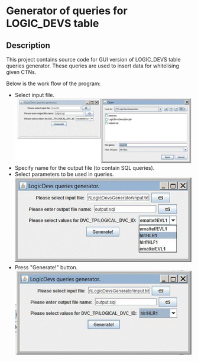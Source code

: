 # Generator of queries for LOGIC_DEVS table
## Description
This project contains source code for GUI version of LOGIC_DEVS table queries generator. These queries are used to insert data for whitelising given CTNs. 

Below is the work flow of the program:
* Select input file. ![Clicking on file icon will cause opening File Dialog][1]
* Specify name for the output file (to contain SQL queries).
* Select parameters to be used in queries. ![Select ComboBox value for that][3]
* Press "Generate!" button. ![This is the button in the bottom][4]

 [1]: src/Step1.gif
 [3]: src/Step3.gif
 [4]: src/Step4.gif

